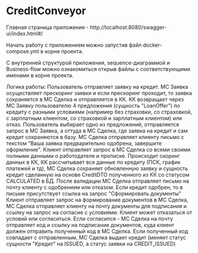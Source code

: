 # CreditConveyor
Главная страница приложения - http://localhost:8080/swagger-ui/index.html#/

Начать работу с приложением можно запустив файл docker-compose.yml в корне проекта.

С внутренней структурой приложения, sequence-диаграммой и Business-flow можно ознакомиться открыв файлы с соответствующими именами в корне проекта.

Логика работы:
Пользователь отправляет заявку на кредит.
МС Заявка осуществляет прескоринг заявки и если прескоринг проходит, то заявка сохраняется в МС Сделка и отправляется в КК.
КК возвращает через МС Заявку пользователю 4 предложения (сущность "LoanOffer") по кредиту с разными условиями (например без страховки, со страховкой, с зарплатным клиентом, со страховкой и зарплатным клиентом) или отказ.
Пользователь выбирает одно из предложений, отправляется запрос в МС Заявка, а оттуда в МС Сделка, где заявка на кредит и сам кредит сохраняются в базу.
МС Сделка отправляет клиенту письмо с текстом "Ваша заявка предварительно одобрена, завершите оформление".
Клиент отправляет запрос в МС Сделка со всеми своими полными данными о работодателе и прописке. Происходит скоринг данных в КК, КК рассчитывает все данные по кредиту (ПСК, график платежей и тд), МС Сделка сохраняет обновленную заявку и сущность кредит сделанную на основе CreditDTO полученного из КК со статусом CALCULATED в БД.
После валидации МС Сделка отправляет письмо на почту клиенту с одобрением или отказом. Если кредит одобрен, то в письме присутствует ссылка на запрос "Сформировать документы"
Клиент отправляет запрос на формирование документов в МС Сделка, МС Сделка отправляет клиенту на почту документы для подписания и ссылку на запрос на согласие с условиями.
Клиент может отказаться от условий или согласиться. Если согласился - МС Сделка на почту отправляет код и ссылку на подписание документов, куда клиент должен отправить полученный код в МС Сделка.
Если полученный код совпадает с отправленным, МС Сделка выдает кредит (меняет статус сущности "Кредит" на ISSUED, а статус заявки на CREDIT_ISSUED)
